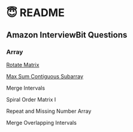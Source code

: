 # 😇 README

## Amazon InterviewBit Questions

### Array

[Rotate Matrix](array/rotate-matrix.md)

[Max Sum Contiguous Subarray](array/max-sum-contiguous-subarray.md)

Merge Intervals

Spiral Order Matrix I

Repeat and Missing Number Array

Merge Overlapping Intervals
